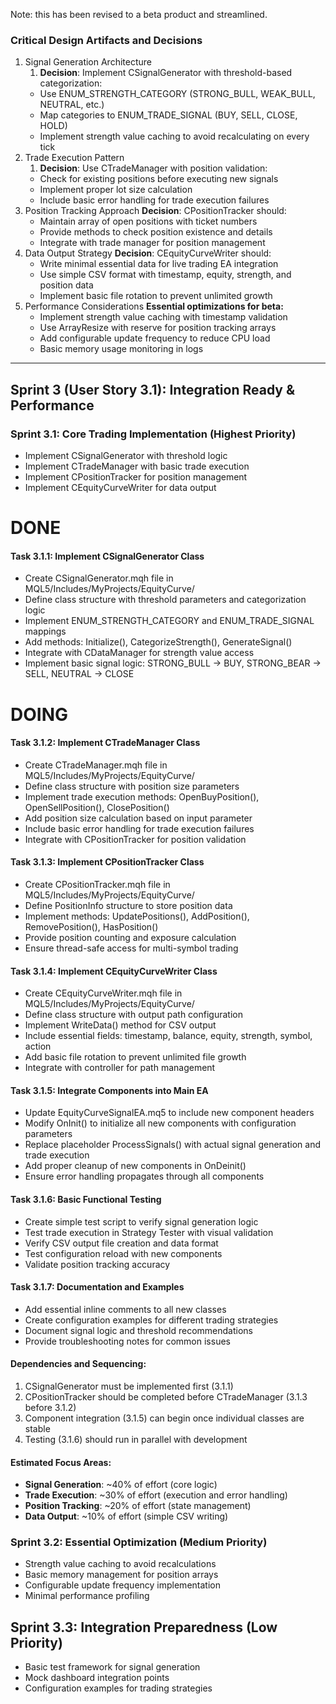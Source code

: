 Note:  this has been revised to a beta product and streamlined.
### Critical Design Artifacts and Decisions
1. Signal Generation Architecture
	1. __Decision__: Implement CSignalGenerator with threshold-based categorization:
	- Use ENUM_STRENGTH_CATEGORY (STRONG_BULL, WEAK_BULL, NEUTRAL, etc.)
	- Map categories to ENUM_TRADE_SIGNAL (BUY, SELL, CLOSE, HOLD)
	- Implement strength value caching to avoid recalculating on every tick
2. Trade Execution Pattern
	1. __Decision__: Use CTradeManager with position validation:
	- Check for existing positions before executing new signals
	- Implement proper lot size calculation
	- Include basic error handling for trade execution failures
3. Position Tracking Approach
	__Decision__: CPositionTracker should:
	- Maintain array of open positions with ticket numbers
	- Provide methods to check position existence and details
	- Integrate with trade manager for position management
4. Data Output Strategy
	__Decision__: CEquityCurveWriter should:
	- Write minimal essential data for live trading EA integration
	- Use simple CSV format with timestamp, equity, strength, and position data
	- Implement basic file rotation to prevent unlimited growth
5. Performance Considerations
	__Essential optimizations for beta:__
	- Implement strength value caching with timestamp validation
	- Use ArrayResize with reserve for position tracking arrays
	- Add configurable update frequency to reduce CPU load
	- Basic memory usage monitoring in logs

---
## Sprint 3 (User Story 3.1): Integration Ready & Performance

### __Sprint 3.1: Core Trading Implementation__ (Highest Priority)
- Implement CSignalGenerator with threshold logic
- Implement CTradeManager with basic trade execution
- Implement CPositionTracker for position management
- Implement CEquityCurveWriter for data output

# DONE
#### Task 3.1.1: Implement CSignalGenerator Class
- Create CSignalGenerator.mqh file in MQL5/Includes/MyProjects/EquityCurve/
- Define class structure with threshold parameters and categorization logic
- Implement ENUM_STRENGTH_CATEGORY and ENUM_TRADE_SIGNAL mappings
- Add methods: Initialize(), CategorizeStrength(), GenerateSignal()
- Integrate with CDataManager for strength value access
- Implement basic signal logic: STRONG_BULL → BUY, STRONG_BEAR → SELL, NEUTRAL → CLOSE
# DOING
#### Task 3.1.2: Implement CTradeManager Class
- Create CTradeManager.mqh file in MQL5/Includes/MyProjects/EquityCurve/
- Define class structure with position size parameters
- Implement trade execution methods: OpenBuyPosition(), OpenSellPosition(), ClosePosition()
- Add position size calculation based on input parameter
- Include basic error handling for trade execution failures
- Integrate with CPositionTracker for position validation
#### Task 3.1.3: Implement CPositionTracker Class
- Create CPositionTracker.mqh file in MQL5/Includes/MyProjects/EquityCurve/
- Define PositionInfo structure to store position data
- Implement methods: UpdatePositions(), AddPosition(), RemovePosition(), HasPosition()
- Provide position counting and exposure calculation
- Ensure thread-safe access for multi-symbol trading
#### Task 3.1.4: Implement CEquityCurveWriter Class
- Create CEquityCurveWriter.mqh file in MQL5/Includes/MyProjects/EquityCurve/
- Define class structure with output path configuration
- Implement WriteData() method for CSV output
- Include essential fields: timestamp, balance, equity, strength, symbol, action
- Add basic file rotation to prevent unlimited file growth
- Integrate with controller for path management
#### Task 3.1.5: Integrate Components into Main EA
- Update EquityCurveSignalEA.mq5 to include new component headers
- Modify OnInit() to initialize all new components with configuration parameters
- Replace placeholder ProcessSignals() with actual signal generation and trade execution
- Add proper cleanup of new components in OnDeinit()
- Ensure error handling propagates through all components
#### Task 3.1.6: Basic Functional Testing
- Create simple test script to verify signal generation logic
- Test trade execution in Strategy Tester with visual validation
- Verify CSV output file creation and data format
- Test configuration reload with new components
- Validate position tracking accuracy
#### Task 3.1.7: Documentation and Examples
- Add essential inline comments to all new classes
- Create configuration examples for different trading strategies
- Document signal logic and threshold recommendations
- Provide troubleshooting notes for common issues
#### Dependencies and Sequencing:
1. CSignalGenerator must be implemented first (3.1.1)
2. CPositionTracker should be completed before CTradeManager (3.1.3 before 3.1.2)
3. Component integration (3.1.5) can begin once individual classes are stable
4. Testing (3.1.6) should run in parallel with development

#### Estimated Focus Areas:
- __Signal Generation__: ~40% of effort (core logic)
- __Trade Execution__: ~30% of effort (execution and error handling)
- __Position Tracking__: ~20% of effort (state management)
- __Data Output__: ~10% of effort (simple CSV writing)

### __Sprint 3.2: Essential Optimization__ (Medium Priority)
- Strength value caching to avoid recalculations
- Basic memory management for position arrays
- Configurable update frequency implementation
- Minimal performance profiling

## __Sprint 3.3: Integration Preparedness__ (Low Priority)
- Basic test framework for signal generation
- Mock dashboard integration points
- Configuration examples for trading strategies
